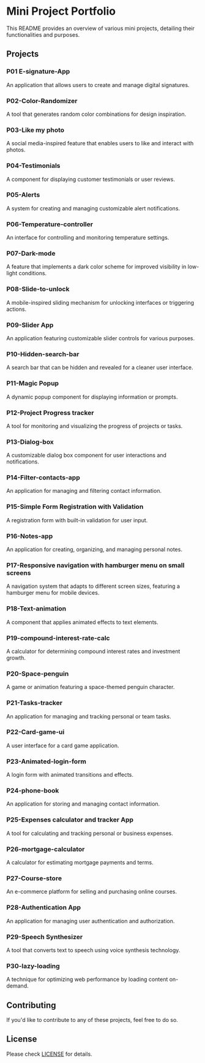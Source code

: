 # Mini Project Portfolio

This README provides an overview of various mini projects, detailing their functionalities and purposes.

## Projects

### P01 E-signature-App
An application that allows users to create and manage digital signatures.

### P02-Color-Randomizer
A tool that generates random color combinations for design inspiration.

### P03-Like my photo
A social media-inspired feature that enables users to like and interact with photos.

### P04-Testimonials
A component for displaying customer testimonials or user reviews.

### P05-Alerts
A system for creating and managing customizable alert notifications.

### P06-Temperature-controller
An interface for controlling and monitoring temperature settings.

### P07-Dark-mode
A feature that implements a dark color scheme for improved visibility in low-light conditions.

### P08-Slide-to-unlock
A mobile-inspired sliding mechanism for unlocking interfaces or triggering actions.

### P09-Slider App
An application featuring customizable slider controls for various purposes.

### P10-Hidden-search-bar
A search bar that can be hidden and revealed for a cleaner user interface.

### P11-Magic Popup
A dynamic popup component for displaying information or prompts.

### P12-Project Progress tracker
A tool for monitoring and visualizing the progress of projects or tasks.

### P13-Dialog-box
A customizable dialog box component for user interactions and notifications.

### P14-Filter-contacts-app
An application for managing and filtering contact information.

### P15-Simple Form Registration with Validation
A registration form with built-in validation for user input.

### P16-Notes-app
An application for creating, organizing, and managing personal notes.

### P17-Responsive navigation with hamburger menu on small screens
A navigation system that adapts to different screen sizes, featuring a hamburger menu for mobile devices.

### P18-Text-animation
A component that applies animated effects to text elements.

### P19-compound-interest-rate-calc
A calculator for determining compound interest rates and investment growth.

### P20-Space-penguin
A game or animation featuring a space-themed penguin character.

### P21-Tasks-tracker
An application for managing and tracking personal or team tasks.

### P22-Card-game-ui
A user interface for a card game application.

### P23-Animated-login-form
A login form with animated transitions and effects.

### P24-phone-book
An application for storing and managing contact information.

### P25-Expenses calculator and tracker App
A tool for calculating and tracking personal or business expenses.

### P26-mortgage-calculator
A calculator for estimating mortgage payments and terms.

### P27-Course-store
An e-commerce platform for selling and purchasing online courses.

### P28-Authentication App
An application for managing user authentication and authorization.

### P29-Speech Synthesizer
A tool that converts text to speech using voice synthesis technology.

### P30-lazy-loading
A technique for optimizing web performance by loading content on-demand.


## Contributing

If you'd like to contribute to any of these projects, feel free to do so.

## License

Please check [LICENSE](LICENSE) for details.
